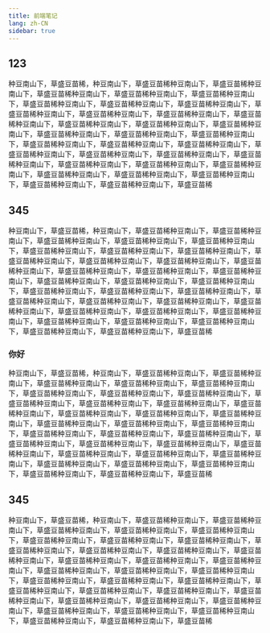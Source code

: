 ```yaml
---
title: 前端笔记
lang: zh-CN
sidebar: true
---
```

## 123

种豆南山下，草盛豆苗稀，种豆南山下，草盛豆苗稀种豆南山下，草盛豆苗稀种豆南山下，草盛豆苗稀种豆南山下，草盛豆苗稀种豆南山下，草盛豆苗稀种豆南山下，草盛豆苗稀种豆南山下，草盛豆苗稀种豆南山下，草盛豆苗稀种豆南山下，草盛豆苗稀种豆南山下，草盛豆苗稀种豆南山下，草盛豆苗稀种豆南山下，草盛豆苗稀种豆南山下，草盛豆苗稀种豆南山下，草盛豆苗稀种豆南山下，草盛豆苗稀种豆南山下，草盛豆苗稀种豆南山下，草盛豆苗稀种豆南山下，草盛豆苗稀种豆南山下，草盛豆苗稀种豆南山下，草盛豆苗稀种豆南山下，草盛豆苗稀种豆南山下，草盛豆苗稀种豆南山下，草盛豆苗稀种豆南山下，草盛豆苗稀种豆南山下，草盛豆苗稀种豆南山下，草盛豆苗稀种豆南山下，草盛豆苗稀种豆南山下，草盛豆苗稀种豆南山下，草盛豆苗稀种豆南山下，草盛豆苗稀种豆南山下，草盛豆苗稀种豆南山下，草盛豆苗稀种豆南山下，草盛豆苗稀种豆南山下，草盛豆苗稀

## 345

种豆南山下，草盛豆苗稀，种豆南山下，草盛豆苗稀种豆南山下，草盛豆苗稀种豆南山下，草盛豆苗稀种豆南山下，草盛豆苗稀种豆南山下，草盛豆苗稀种豆南山下，草盛豆苗稀种豆南山下，草盛豆苗稀种豆南山下，草盛豆苗稀种豆南山下，草盛豆苗稀种豆南山下，草盛豆苗稀种豆南山下，草盛豆苗稀种豆南山下，草盛豆苗稀种豆南山下，草盛豆苗稀种豆南山下，草盛豆苗稀种豆南山下，草盛豆苗稀种豆南山下，草盛豆苗稀种豆南山下，草盛豆苗稀种豆南山下，草盛豆苗稀种豆南山下，草盛豆苗稀种豆南山下，草盛豆苗稀种豆南山下，草盛豆苗稀种豆南山下，草盛豆苗稀种豆南山下，草盛豆苗稀种豆南山下，草盛豆苗稀种豆南山下，草盛豆苗稀种豆南山下，草盛豆苗稀种豆南山下，草盛豆苗稀种豆南山下，草盛豆苗稀种豆南山下，草盛豆苗稀种豆南山下，草盛豆苗稀种豆南山下，草盛豆苗稀种豆南山下，草盛豆苗稀种豆南山下，草盛豆苗稀种豆南山下，草盛豆苗稀

### 你好

种豆南山下，草盛豆苗稀，种豆南山下，草盛豆苗稀种豆南山下，草盛豆苗稀种豆南山下，草盛豆苗稀种豆南山下，草盛豆苗稀种豆南山下，草盛豆苗稀种豆南山下，草盛豆苗稀种豆南山下，草盛豆苗稀种豆南山下，草盛豆苗稀种豆南山下，草盛豆苗稀种豆南山下，草盛豆苗稀种豆南山下，草盛豆苗稀种豆南山下，草盛豆苗稀种豆南山下，草盛豆苗稀种豆南山下，草盛豆苗稀种豆南山下，草盛豆苗稀种豆南山下，草盛豆苗稀种豆南山下，草盛豆苗稀种豆南山下，草盛豆苗稀种豆南山下，草盛豆苗稀种豆南山下，草盛豆苗稀种豆南山下，草盛豆苗稀种豆南山下，草盛豆苗稀种豆南山下，草盛豆苗稀种豆南山下，草盛豆苗稀种豆南山下，草盛豆苗稀种豆南山下，草盛豆苗稀种豆南山下，草盛豆苗稀种豆南山下，草盛豆苗稀种豆南山下，草盛豆苗稀种豆南山下，草盛豆苗稀种豆南山下，草盛豆苗稀种豆南山下，草盛豆苗稀种豆南山下，草盛豆苗稀种豆南山下，草盛豆苗稀

## 345

种豆南山下，草盛豆苗稀，种豆南山下，草盛豆苗稀种豆南山下，草盛豆苗稀种豆南山下，草盛豆苗稀种豆南山下，草盛豆苗稀种豆南山下，草盛豆苗稀种豆南山下，草盛豆苗稀种豆南山下，草盛豆苗稀种豆南山下，草盛豆苗稀种豆南山下，草盛豆苗稀种豆南山下，草盛豆苗稀种豆南山下，草盛豆苗稀种豆南山下，草盛豆苗稀种豆南山下，草盛豆苗稀种豆南山下，草盛豆苗稀种豆南山下，草盛豆苗稀种豆南山下，草盛豆苗稀种豆南山下，草盛豆苗稀种豆南山下，草盛豆苗稀种豆南山下，草盛豆苗稀种豆南山下，草盛豆苗稀种豆南山下，草盛豆苗稀种豆南山下，草盛豆苗稀种豆南山下，草盛豆苗稀种豆南山下，草盛豆苗稀种豆南山下，草盛豆苗稀种豆南山下，草盛豆苗稀种豆南山下，草盛豆苗稀种豆南山下，草盛豆苗稀种豆南山下，草盛豆苗稀种豆南山下，草盛豆苗稀种豆南山下，草盛豆苗稀种豆南山下，草盛豆苗稀种豆南山下，草盛豆苗稀种豆南山下，草盛豆苗稀

 